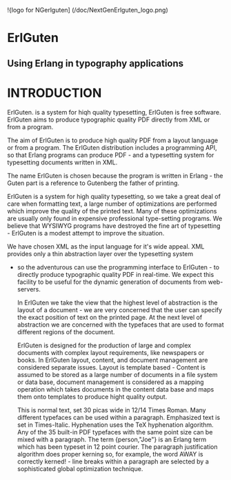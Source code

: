 !{logo for NGerlguten] (/doc/NextGenErlguten_logo.png)
  
ErlGuten
========

Using Erlang in typography applications
---------------------------------------

INTRODUCTION
============

  ErlGuten.  is  a system  for  hiqh quality  typesetting,
ErlGuten  is  free software.   ErlGuten  aims  to produce  typographic
quality PDF directly from XML or from a program.

   The aim of ErlGuten is to produce high quality PDF from a layout
language  or from  a program.   The ErlGuten  distribution  includes a
programming  API, so  that Erlang  programs can  produce PDF  -  and a
typesetting system for typesetting documents written in XML.

  The  name  ErlGuten  is chosen  because  the program  is
written  in  Erlang  -  the  Guten part  is  a  reference  to
Gutenberg the father of printing.

  ErlGuten is a  system for high quality typesetting,  so we take a
great  deal  of   care  when  formatting  text,  a   large  number  of
optimizations are  performed which improve the quality  of the printed
text.  Many of these optimizations are usually only found in expensive
professional type-setting programs.   We believe that WYSIWYG programs
have  destroyed the fine  art of  typesetting -  ErlGuten is  a modest
attempt to improve the situation.

  We have  chosen XML as the  input language for  it's wide appeal.
XML provides only a thin abstraction layer over the typesetting system
- so the adventurous  can use the programming interface  to ErlGuten -
to directly  produce typographic quality PDF in  real-time.  We expect
this facility  to be  useful for the  dynamic generation  of documents
from web-servers.

  In  ErlGuten  we  take  the   view  that  the  highest  level  of
abstraction  is  the layout  of  a  document  - we  are  very
concerned  that the user  can specify  the exact  position of
text on  the printed  page. At  the next level  of abstraction  we are
concerned with the typefaces that are used to format different regions
of the document.

  ErlGuten  is designed  for the  production of  large  and complex
documents with  complex layout requirements,  like newspapers
or  books.    In  ErlGuten  layout,   content,  and  document
management  are  considered separate  issues.  Layout is  template
based -  Content is  assumed to  be stored as  a large  number of
documents in  a file  system or data  base, document  management is
considered  as  a mapping  operation  which  takes  documents in  the
content  data base  and  maps  them onto  templates  to produce  hight
quality output.

  This  is normal text,  set 30  picas wide  in 12/14  Times Roman.
Many   different   typefaces  can   be   used   within  a   paragraph.
Emphasized text is set in Times-Italic.  Hyphenation uses the
TeX hyphenation algorithm.  Any of  the 35 built-in PDF typefaces with
the  same  point  size  can  be  mixed with  a  paragraph.   The  term
{person,"Joe"} is  an Erlang term which  has been typeset
in 12  point courier.  The  paragraph justification algorithm
does  proper  kerning  so,  for  example, the  word  AWAY  is
correctly kerned!  - line breaks  within a paragraph are selected by a
sophisticated global optimization technique.






